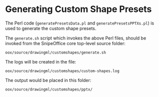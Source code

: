 # Generating Custom Shape Presets

The Perl code (`generatePresetsData.pl` and `generatePresetsPPTXs.pl`) is used
to generate the custom shape presets.

The `generate.sh` script which invokes the above Perl files, should be invoked
from the SnipeOffice core top-level source folder:
```
oox/source/drawingml/customshapes/generate.sh
```
The logs will be created in the file:
```
oox/source/drawingml/customshapes/custom-shapes.log
```
 
The output would be placed in this folder:
```
oox/source/drawingml/customshapes/pptx/
```